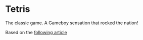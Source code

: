 # Tetris

The classic game. A Gameboy sensation that rocked the nation!

Based on the [following article](https://www.techwithtim.net/tutorials/game-development-with-python/tetris-pygame)